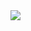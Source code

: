 <a href="https://codecov.io/gh/NicholasHaoHoang/learn-test-coverage" > 
 <img src="https://codecov.io/gh/NicholasHaoHoang/learn-test-coverage/branch/main/graph/badge.svg?token=iuQG8fsit6"/> 
</a>